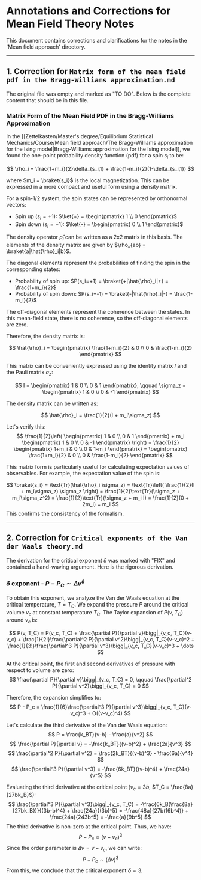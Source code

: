 # Annotations and Corrections for Mean Field Theory Notes

This document contains corrections and clarifications for the notes in the 'Mean field approach' directory.

---

## 1. Correction for `Matrix form of the mean field pdf in the Bragg-Williams approximation.md`

The original file was empty and marked as "TO DO". Below is the complete content that should be in this file.

### Matrix Form of the Mean Field PDF in the Bragg-Williams Approximation

In the [[Zettelkasten/Master's degree/Equilibrium Statistical Mechanics/Course/Mean field approach/The Bragg-Williams approximation for the Ising model|Bragg-Williams approximation for the Ising model]], we found the one-point probability density function (pdf) for a spin $s_i$ to be:

$$ \rho_i = \frac{1+m_i}{2}\delta_{s_i,1} + \frac{1-m_i}{2}(1-\delta_{s_i,1}) $$

where $m_i = \braket{s_i}$ is the local magnetization. This can be expressed in a more compact and useful form using a density matrix.

For a spin-1/2 system, the spin states can be represented by orthonormal vectors:
- Spin up ($s_i = +1$): $\ket{+} = \begin{pmatrix} 1 \\ 0 \end{pmatrix}$
- Spin down ($s_i = -1$): $\ket{-} = \begin{pmatrix} 0 \\ 1 \end{pmatrix}$

The density operator $\hat{\rho}_i$ can be written as a 2x2 matrix in this basis. The elements of the density matrix are given by $\rho_{ab} = \braket{a|\hat{\rho}_i|b}$.

The diagonal elements represent the probabilities of finding the spin in the corresponding states:
- Probability of spin up: $P(s_i=+1) = \braket{+|\hat{\rho}_i|+} = \frac{1+m_i}{2}$
- Probability of spin down: $P(s_i=-1) = \braket{-|\hat{\rho}_i|-} = \frac{1-m_i}{2}$

The off-diagonal elements represent the coherence between the states. In this mean-field state, there is no coherence, so the off-diagonal elements are zero.

Therefore, the density matrix is:

$$ \hat{\rho}_i = \begin{pmatrix} \frac{1+m_i}{2} & 0 \\ 0 & \frac{1-m_i}{2} \end{pmatrix} $$

This matrix can be conveniently expressed using the identity matrix $I$ and the Pauli matrix $\sigma_z$:

$$ I = \begin{pmatrix} 1 & 0 \\ 0 & 1 \end{pmatrix}, \qquad \sigma_z = \begin{pmatrix} 1 & 0 \\ 0 & -1 \end{pmatrix} $$

The density matrix can be written as:

$$ \hat{\rho}_i = \frac{1}{2}(I + m_i\sigma_z) $$

Let's verify this:
$$ \frac{1}{2}\left( \begin{pmatrix} 1 & 0 \\ 0 & 1 \end{pmatrix} + m_i \begin{pmatrix} 1 & 0 \\ 0 & -1 \end{pmatrix} \right) = \frac{1}{2} \begin{pmatrix} 1+m_i & 0 \\ 0 & 1-m_i \end{pmatrix} = \begin{pmatrix} \frac{1+m_i}{2} & 0 \\ 0 & \frac{1-m_i}{2} \end{pmatrix} $$

This matrix form is particularly useful for calculating expectation values of observables. For example, the expectation value of the spin is:

$$ \braket{s_i} = \text{Tr}(\hat{\rho}_i \sigma_z) = \text{Tr}\left( \frac{1}{2}(I + m_i\sigma_z) \sigma_z \right) = \frac{1}{2}\text{Tr}(\sigma_z + m_i\sigma_z^2) = \frac{1}{2}\text{Tr}(\sigma_z + m_i I) = \frac{1}{2}(0 + 2m_i) = m_i $$
This confirms the consistency of the formalism.

---

## 2. Correction for `Critical exponents of the Van der Waals theory.md`

The derivation for the critical exponent $\delta$ was marked with "FIX" and contained a hand-waving argument. Here is the rigorous derivation.

### $\delta$ exponent - $P-P_C \sim \Delta\nu^{\delta}$

To obtain this exponent, we analyze the Van der Waals equation at the critical temperature, $T=T_C$. We expand the pressure $P$ around the critical volume $v_c$ at constant temperature $T_C$. The Taylor expansion of $P(v, T_C)$ around $v_c$ is:

$$ P(v, T_C) = P(v_c, T_C) + \frac{\partial P}{\partial v}\bigg|_{v_c, T_C}(v-v_c) + \frac{1}{2!}\frac{\partial^2 P}{\partial v^2}\bigg|_{v_c, T_C}(v-v_c)^2 + \frac{1}{3!}\frac{\partial^3 P}{\partial v^3}\bigg|_{v_c, T_C}(v-v_c)^3 + \dots $$

At the critical point, the first and second derivatives of pressure with respect to volume are zero:
$$ \frac{\partial P}{\partial v}\bigg|_{v_c, T_C} = 0, \qquad \frac{\partial^2 P}{\partial v^2}\bigg|_{v_c, T_C} = 0 $$

Therefore, the expansion simplifies to:
$$ P - P_c = \frac{1}{6}\frac{\partial^3 P}{\partial v^3}\bigg|_{v_c, T_C}(v-v_c)^3 + O((v-v_c)^4) $$

Let's calculate the third derivative of the Van der Waals equation:
$$ P = \frac{k_BT}{v-b} - \frac{a}{v^2} $$
$$ \frac{\partial P}{\partial v} = -\frac{k_BT}{(v-b)^2} + \frac{2a}{v^3} $$
$$ \frac{\partial^2 P}{\partial v^2} = \frac{2k_BT}{(v-b)^3} - \frac{6a}{v^4} $$
$$ \frac{\partial^3 P}{\partial v^3} = -\frac{6k_BT}{(v-b)^4} + \frac{24a}{v^5} $$

Evaluating the third derivative at the critical point ($v_c=3b$, $T_C = \frac{8a}{27bk_B}$):
$$ \frac{\partial^3 P}{\partial v^3}\bigg|_{v_c, T_C} = -\frac{6k_B(\frac{8a}{27bk_B})}{(3b-b)^4} + \frac{24a}{(3b)^5} = -\frac{48a}{27b(16b^4)} + \frac{24a}{243b^5} = -\frac{a}{9b^5} $$
The third derivative is non-zero at the critical point.
Thus, we have:
$$ P - P_c \propto (v-v_c)^3 $$
Since the order parameter is $\Delta\nu = v-v_c$, we can write:
$$ P - P_c \sim (\Delta\nu)^3 $$
From this, we conclude that the critical exponent $\delta = 3$.
